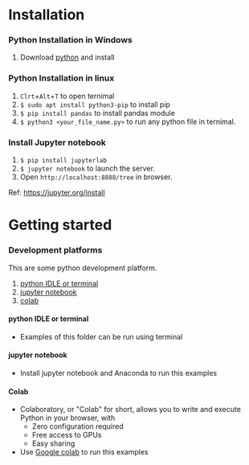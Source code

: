 # Installation
### Python Installation in Windows
1. Download [python](https://www.python.org/downloads/) and install

### Python Installation in linux
1. `Clrt`+`Alt`+`T` to open ternimal
2. `$ sudo apt install python3-pip` to install pip
3. `$ pip install pandas` to install pandas module
4. `$ python3 <your_file_name.py>` to run any python file in ternimal.

### Install Jupyter notebook
1. `$ pip install jupyterlab`
2. `$ jupyter notebook` to launch the server.
3. Open `http://localhost:8888/tree` in browser.

Ref: https://jupyter.org/install

# Getting started
### Development platforms
This are some python development platform.
1. [python IDLE or terminal](./python)
2. [jupyter notebook](./jupyter_notebook)
3. [colab](./colab)

#### python IDLE or terminal
* Examples of this folder can be run using terminal
#### jupyter notebook
* Install jupyter notebook and Anaconda to run this examples
#### Colab
* Colaboratory, or "Colab" for short, allows you to write and execute Python in your browser, with 
    - Zero configuration required
    - Free access to GPUs
    - Easy sharing
* Use [Google colab](https://colab.research.google.com/#create=true) to run this examples